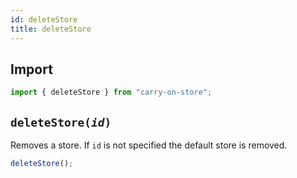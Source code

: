 ```yaml
---
id: deleteStore
title: deleteStore
---
```


## Import

```JavaScript
import { deleteStore } from "carry-on-store";
```

## `deleteStore(`_`id`_`)`

Removes a store. If `id` is not specified the default store is removed.

```JavaScript
deleteStore();
```
